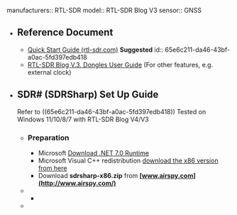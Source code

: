 manufacturers:: RTL-SDR
model:: RTL-SDR Blog V3
sensor:: GNSS

- ## Reference Document
	- [Quick Start Guide (rtl-sdr.com)](https://www.rtl-sdr.com/rtl-sdr-quick-start-guide/) **Suggested**
	  id:: 65e6c211-da46-43bf-a0ac-5fd397edb418
	- [RTL-SDR Blog V.3. Dongles User Guide](https://www.rtl-sdr.com/rtl-sdr-blog-v-3-dongles-user-guide/) (For other features, e.g. external clock)
- ## SDR# (SDRSharp) Set Up Guide
  Refer to ((65e6c211-da46-43bf-a0ac-5fd397edb418)) Tested on Windows 11/10/8/7 with RTL-SDR Blog V4/V3
	- ### Preparation
		- Microsoft [Download .NET 7.0 Runtime](https://dotnet.microsoft.com/en-us/download/dotnet/thank-you/runtime-7.0.5-windows-x86-installer)
		- Microsoft Visual C++ redistribution [download the x86 version from here](https://aka.ms/vs/17/release/vc_redist.x86.exe)
		- Download **sdrsharp-x86.zip** from **[www.airspy.com](http://www.airspy.com/)**
	-
		-
	-